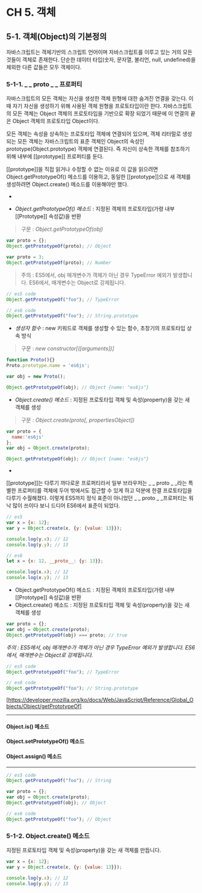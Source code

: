 # CH 5. 객체

## 5-1. 객체(Object)의 기본정의

자바스크립트는 객체기반의 스크립트 언어이며 자바스크립트를 이루고 있는 거의 모든 것들이 객체로 존재한다.
단순한 데이터 타입(숫자, 문자열, 불리언, null, undefined)을 제외한 다른 값들은 모두 객체이다.

### 5-1-1. _ _ proto _ _ 프로퍼티

자바스크립트의 모든 객체는 자신을 생성한 객체 원형에 대한 숨겨진 연결을 갖는다. 이때 자기 자신을 생성하기 위해 사용된 객체 원형을 프로토타입이란 한다.
자바스크립트의 모든 객체는 Object 객체의 프로토타입을 기반으로 확장 되었기 때문에 이 연결의 끝은 Object 객체의 프로토타입 Object이다.

모든 객체는 속성을 상속하는 프로토타입 객체에 연결되어 있으며, 객체 리터럴로 생성되는 모든 객체는 자바스크립트의 표준 객체인 Object의 속성인 prototype(Object.prototype) 객체에 연결된다. 즉 자신이 상속한 객체를 참조하기 위해 내부에 [[prototype]] 프로퍼티를 둔다.

[[prototype]]을 직접 읽거나 수정할 수 없는 이유로 이 값을 읽으려면 Object.getPrototypeOf() 메소드를 이용하고,
동일한 [[prototype]]으로 새 객체를 생성하려면 Object.create() 메소드를 이용해야만 했다.

-

* _Object.getPrototypeOf() 메소드_ : 지정된 객체의 프로토타입(가령 내부 [[Prototype]] 속성값)을 반환

> 구문 : *Object.getPrototypeOf(obj)*

```js
var proto = {};
Object.getPrototypeOf(proto); // Object

var proto = 3;
Object.getPrototypeOf(proto); // Number
```

> 주의 : ES5에서, obj 매개변수가 객체가 아닌 경우 TypeError 예외가 발생합니다. ES6에서, 매개변수는 Object로 강제됩니다.

```js
// es5 code
Object.getPrototypeOf("foo"); // TypeError
```

```js
// es6 code
Object.getPrototypeOf("foo"); // String.prototype
```

* _생성자 함수_ : new 키워드로 객체를 생성할 수 있는 함수, 초창기의 프로토타입 상속 방식

> 구문 : *new constructor[([arguments])]*

```js
function Proto(){}
Proto.prototype.name = 'es6js';

var obj = new Proto();

Object.getPrototypeOf(obj); // Object {name: "es6js"}
```

* _Object.create() 메소드_ : 지정된 프로토타입 객체 및 속성(property)을 갖는 새 객체를 생성

> 구문 : *Object.create(proto[, propertiesObject])*

```js
var proto = {
  name:'es6js'
};
var obj = Object.create(proto);

Object.getPrototypeOf(obj); // Object {name: "es6js"}
```

-

[[prototype]]는 다루기 까다로운 프로퍼티라서 일부 브라우저는 _ _ proto _ _라는 특별한 프로퍼티를 객체에 두어 밖에서도 접근할 수 있게 하고 덕분에 한결 프로토타입을 다루기 수월해졌다. 이렇게 ES5까지 정식 표준이 아니었던 _ _ proto _ _프로퍼티는 워낙 많이 쓰이다 보니 드디어 ES6에서 표준이 되었다.

```js
// es5
var x = {x: 12};
var y = Object.create(x, {y: {value: 13}});

console.log(y.x); // 12
console.log(y.y); // 13
```

```js
// es6
let x = {x: 12, __proto__: {y: 13}};

console.log(x.x); // 12
console.log(x.y); // 13
```



- Object.getPrototypeOf() 메소드 : 지정된 객체의 프로토타입(가령 내부 [[Prototype]] 속성값)을 반환
- Object.create() 메소드 : 지정된 프로토타입 객체 및 속성(property)을 갖는 새 객체를 생성

```js
var proto = {};
var obj = Object.create(proto);
Object.getPrototypeOf(obj) === proto; // true
```

*주의 : ES5에서, obj 매개변수가 객체가 아닌 경우 TypeError 예외가 발생합니다. ES6에서, 매개변수는 Object로 강제됩니다.*

```js
// es5 code
Object.getPrototypeOf("foo"); // TypeError

// es6 code
Object.getPrototypeOf("foo"); // String.prototype
```

[https://developer.mozilla.org/ko/docs/Web/JavaScript/Reference/Global_Objects/Object/getPrototypeOf]

___

#### Object.is() 메소드

#### Object.setPrototypeOf() 메소드

#### Object.assign() 메소드

--------------



```js
// es5 code
Object.getPrototypeOf("foo"); // String

var proto = {};
var obj = Object.create(proto);
Object.getPrototypeOf(obj); // Object

// es6 code
Object.getPrototypeOf("foo"); // Object
```



### 5-1-2. Object.create() 메소드
지정된 프로토타입 객체 및 속성(property)을 갖는 새 객체를 만듭니다.

```js
var x = {x: 12};
var y = Object.create(x, {y: {value: 13}});

console.log(y.x); // 12
console.log(y.y); // 13
```
